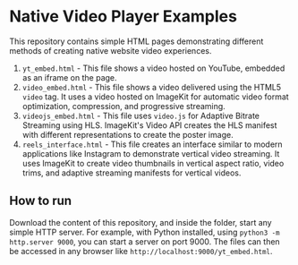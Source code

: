 # Native Video Player Examples

This repository contains simple HTML pages demonstrating different methods of creating native website video experiences. 

1. `yt_embed.html` - This file shows a video hosted on YouTube, embedded as an iframe on the page.
2. `video_embed.html` - This file shows a video delivered using the HTML5 `video` tag. It uses a video hosted on ImageKit for automatic video format optimization, compression, and progressive streaming.
3. `videojs_embed.html` - This file uses `video.js` for Adaptive Bitrate Streaming using HLS. ImageKit's Video API creates the HLS manifest with different representations to create the poster image.
4. `reels_interface.html` - This file creates an interface similar to modern applications like Instagram to demonstrate vertical video streaming. It uses ImageKit to create video thumbnails in vertical aspect ratio, video trims, and adaptive streaming manifests for vertical videos.

## How to run
Download the content of this repository, and inside the folder, start any simple HTTP server. For example, with Python installed, using `python3 -m http.server 9000`, you can start a server on port 9000. The files can then be accessed in any browser like `http://localhost:9000/yt_embed.html`. 